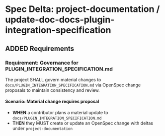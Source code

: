 # Spec Delta: project-documentation / update-doc-docs-plugin-integration-specification

## ADDED Requirements

### Requirement: Governance for PLUGIN_INTEGRATION_SPECIFICATION.md

The project SHALL govern material changes to `docs/PLUGIN_INTEGRATION_SPECIFICATION.md` via OpenSpec change proposals to maintain consistency and review.

#### Scenario: Material change requires proposal

- **WHEN** a contributor plans a material update to `docs/PLUGIN_INTEGRATION_SPECIFICATION.md`
- **THEN** they MUST create or update an OpenSpec change with deltas under `project-documentation`
